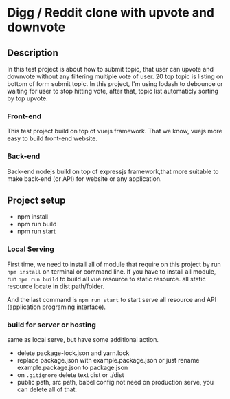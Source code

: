 # Digg / Reddit clone with upvote and downvote

## Description
In this test project is about how to submit topic, that user can upvote and downvote without any filtering multiple vote of user. 20 top topic is listing on bottom of form submit topic.
In this project, I'm using lodash to debounce or waiting for user to stop hitting vote, after that, topic list automaticly sorting by top upvote.

### Front-end
This test project build on top of vuejs framework. That we know, vuejs more easy to build front-end website.

### Back-end
Back-end nodejs build on top of expressjs framework,that more suitable to make back-end (or API) for website or any application.

## Project setup 
 - npm install
 - npm run build
 - npm run start

 ### Local Serving
 First time, we need to install all of module that require on this project by run `` npm install `` on terminal or command line. 
 If you have to install all module, run `` npm run build `` to build all vue resource to static resource. all static resource locate in dist path/folder.

 And the last command is `` npm run start `` to start serve all resource and API (application programing interface).

### build for server or hosting
same as local serve, but have some additional action.
- delete package-lock.json and yarn.lock
- replace package.json with example.package.json or just rename example.package.json to package.json
- on `.gitignore` delete text dist or ./dist
- public path, src path, babel config not need on production serve, you can delete all of that.